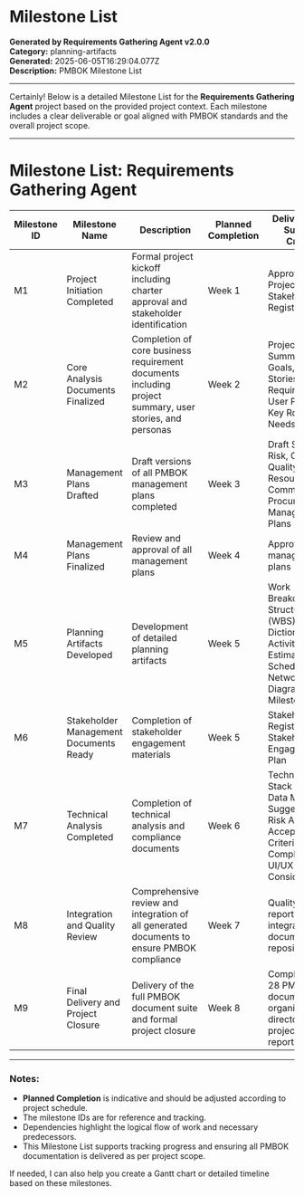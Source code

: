 # Milestone List

**Generated by Requirements Gathering Agent v2.0.0**  
**Category:** planning-artifacts  
**Generated:** 2025-06-05T16:29:04.077Z  
**Description:** PMBOK Milestone List

---

Certainly! Below is a detailed Milestone List for the **Requirements Gathering Agent** project based on the provided project context. Each milestone includes a clear deliverable or goal aligned with PMBOK standards and the overall project scope.

---

# Milestone List: Requirements Gathering Agent

| Milestone ID | Milestone Name                         | Description                                                                                      | Planned Completion | Deliverables / Success Criteria                                          | Dependencies                |
|--------------|--------------------------------------|------------------------------------------------------------------------------------------------|--------------------|-------------------------------------------------------------------------|-----------------------------|
| M1           | Project Initiation Completed          | Formal project kickoff including charter approval and stakeholder identification                | Week 1             | Approved Project Charter, Stakeholder Register                          | None                        |
| M2           | Core Analysis Documents Finalized    | Completion of core business requirement documents including project summary, user stories, and personas | Week 2             | Project Summary and Goals, User Stories and Requirements, User Personas, Key Roles and Needs Analysis | M1                          |
| M3           | Management Plans Drafted              | Draft versions of all PMBOK management plans completed                                         | Week 3             | Draft Scope, Risk, Cost, Quality, Resource, Communication, Procurement Management Plans | M2                          |
| M4           | Management Plans Finalized            | Review and approval of all management plans                                                    | Week 4             | Approved management plans                                               | M3                          |
| M5           | Planning Artifacts Developed          | Development of detailed planning artifacts                                                     | Week 5             | Work Breakdown Structure (WBS), WBS Dictionary, Activity List and Estimates, Schedule Network Diagram, Milestone List | M4                          |
| M6           | Stakeholder Management Documents Ready| Completion of stakeholder engagement materials                                                 | Week 5             | Stakeholder Register, Stakeholder Engagement Plan                       | M2                          |
| M7           | Technical Analysis Completed          | Completion of technical analysis and compliance documents                                      | Week 6             | Technology Stack Analysis, Data Model Suggestions, Risk Analysis, Acceptance Criteria, Compliance and UI/UX Considerations | M4                          |
| M8           | Integration and Quality Review        | Comprehensive review and integration of all generated documents to ensure PMBOK compliance     | Week 7             | Quality review reports, integrated document repository                  | M5, M6, M7                  |
| M9           | Final Delivery and Project Closure    | Delivery of the full PMBOK document suite and formal project closure                            | Week 8             | Complete set of 28 PMBOK documents in organized directory, project closure report | M8                          |

---

### Notes:
- **Planned Completion** is indicative and should be adjusted according to project schedule.
- The milestone IDs are for reference and tracking.
- Dependencies highlight the logical flow of work and necessary predecessors.
- This Milestone List supports tracking progress and ensuring all PMBOK documentation is delivered as per project scope.

If needed, I can also help you create a Gantt chart or detailed timeline based on these milestones.
